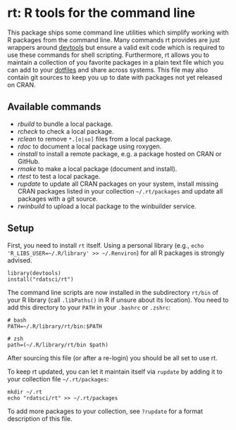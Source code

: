# rt: R tools for the command line

This package ships some command line utilities which simplify working with R packages from the command line.
Many commands rt provides are just wrappers around [devtools](https://github.com/hadley/devtools) but ensure a valid exit code which is required to use these commands for shell scripting.
Furthermore, rt allows you to maintain a collection of you favorite packages in a plain text file which you can add to your [dotfiles](https://dotfiles.github.io/) and share across systems.
This file may also contain git sources to keep you up to date with packages not yet released on CRAN.

## Available commands

* *rbuild* to bundle a local package.
* *rcheck* to check a local package.
* *rclean* to remove `*.[o|so]` files from a local package.
* *rdoc* to document a local package using roxygen.
* *rinstall* to install a remote package, e.g. a package hosted on CRAN or GitHub.
* *rmake* to make a local package (document and install).
* *rtest* to test a local package.
* *rupdate* to update all CRAN packages on your system, install missing CRAN packages listed in your collection `~/.rt/packages` and update all packages with a git source.
* *rwinbuild* to upload a local package to the winbuilder service.


## Setup
First, you need to install `rt` itself.
Using a personal library (e.g., `echo 'R_LIBS_USER=~/.R/library' >> ~/.Renviron`) for all R packages is strongly advised.
```{r}
library(devtools)
install("rdatsci/rt")
```
The command line scripts are now installed in the subdirectory `rt/bin` of your R library (call `.libPaths()` in R if unsure about its location).
You need to add this directory to your `PATH` in your `.bashrc` or `.zshrc`:
```{sh}
# bash
PATH=~/.R/library/rt/bin:$PATH

# zsh
path=(~/.R/library/rt/bin $path)
```
After sourcing this file (or after a re-login) you should be all set to use rt.

To keep rt updated, you can let it maintain itself via `rupdate` by adding it to your collection file `~/.rt/packages`:
```{sh}
mkdir ~/.rt
echo "rdatsci/rt" >> ~/.rt/packages
```
To add more packages to your collection, see `?rupdate` for a format description of this file.
